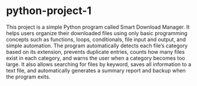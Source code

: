 # python-project-1
This project is a simple Python program called Smart Download Manager. It helps users organize their downloaded files using only basic programming concepts such as functions, loops, conditionals, file input and output, and simple automation. The program automatically detects each file’s category based on its extension, prevents duplicate entries, counts how many files exist in each category, and warns the user when a category becomes too large. It also allows searching for files by keyword, saves all information to a text file, and automatically generates a summary report and backup when the program exits.

